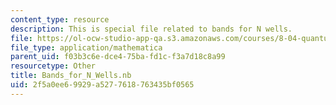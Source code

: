 ```yaml
---
content_type: resource
description: This is special file related to bands for N wells.
file: https://ol-ocw-studio-app-qa.s3.amazonaws.com/courses/8-04-quantum-physics-i-spring-2013/2f5a0ee69929a5277618763435bf0565_Bands_for_N_Wells.nb
file_type: application/mathematica
parent_uid: f03b3c6e-dce4-75ba-fd1c-f3a7d18c8a99
resourcetype: Other
title: Bands_for_N_Wells.nb
uid: 2f5a0ee6-9929-a527-7618-763435bf0565
---
```

